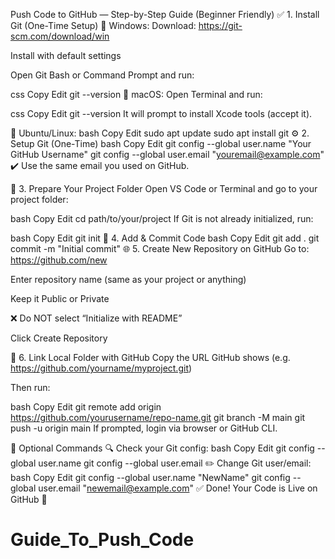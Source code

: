 Push Code to GitHub — Step-by-Step Guide (Beginner Friendly)
✅ 1. Install Git (One-Time Setup)
🔹 Windows:
Download: https://git-scm.com/download/win

Install with default settings

Open Git Bash or Command Prompt and run:

css
Copy
Edit
git --version
🔹 macOS:
Open Terminal and run:

css
Copy
Edit
git --version
It will prompt to install Xcode tools (accept it).

🔹 Ubuntu/Linux:
bash
Copy
Edit
sudo apt update
sudo apt install git
⚙️ 2. Setup Git (One-Time)
bash
Copy
Edit
git config --global user.name "Your GitHub Username"
git config --global user.email "youremail@example.com"
✔️ Use the same email you used on GitHub.

📁 3. Prepare Your Project Folder
Open VS Code or Terminal and go to your project folder:

bash
Copy
Edit
cd path/to/your/project
If Git is not already initialized, run:

bash
Copy
Edit
git init
📌 4. Add & Commit Code
bash
Copy
Edit
git add .
git commit -m "Initial commit"
🌐 5. Create New Repository on GitHub
Go to: https://github.com/new

Enter repository name (same as your project or anything)

Keep it Public or Private

❌ Do NOT select “Initialize with README”

Click Create Repository

🔗 6. Link Local Folder with GitHub
Copy the URL GitHub shows (e.g. https://github.com/yourname/myproject.git)

Then run:

bash
Copy
Edit
git remote add origin https://github.com/yourusername/repo-name.git
git branch -M main
git push -u origin main
If prompted, login via browser or GitHub CLI.

🧠 Optional Commands
🔍 Check your Git config:
bash
Copy
Edit
git config --global user.name
git config --global user.email
✏️ Change Git user/email:
bash
Copy
Edit
git config --global user.name "NewName"
git config --global user.email "newemail@example.com"
✅ Done! Your Code is Live on GitHub 🎉
# Guide_To_Push_Code
